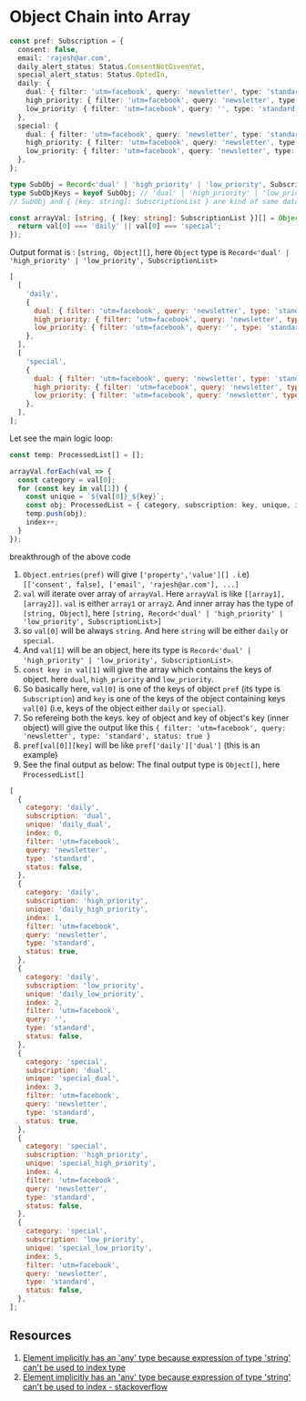 # Object Chain into Array

```ts
const pref: Subscription = {
  consent: false,
  email: 'rajesh@ar.com',
  daily_alert_status: Status.ConsentNotGivenYet,
  special_alert_status: Status.OptedIn,
  daily: {
    dual: { filter: 'utm=facebook', query: 'newsletter', type: 'standard', status: false },
    high_priority: { filter: 'utm=facebook', query: 'newsletter', type: 'standard', status: true },
    low_priority: { filter: 'utm=facebook', query: '', type: 'standard', status: false },
  },
  special: {
    dual: { filter: 'utm=facebook', query: 'newsletter', type: 'standard', status: true },
    high_priority: { filter: 'utm=facebook', query: 'newsletter', type: 'standard', status: false },
    low_priority: { filter: 'utm=facebook', query: 'newsletter', type: 'standard', status: false },
  },
};
```

```ts
type SubObj = Record<'dual' | 'high_priority' | 'low_priority', SubscriptionList>;
type SubObjKeys = keyof SubObj; // 'dual' | 'high_priority' | 'low_priority'
// SubObj and { [key: string]: SubscriptionList } are kind of same data type.

const arrayVal: [string, { [key: string]: SubscriptionList }][] = Object.entries(pref).filter(val => {
  return val[0] === 'daily' || val[0] === 'special';
});
```

Output format is : `[string, Object][]`, here `Object` type is `Record<'dual' | 'high_priority' | 'low_priority', SubscriptionList>`

```js
[
  [
    'daily',
    {
      dual: { filter: 'utm=facebook', query: 'newsletter', type: 'standard', status: false },
      high_priority: { filter: 'utm=facebook', query: 'newsletter', type: 'standard', status: true },
      low_priority: { filter: 'utm=facebook', query: '', type: 'standard', status: false },
    },
  ],
  [
    'special',
    {
      dual: { filter: 'utm=facebook', query: 'newsletter', type: 'standard', status: true },
      high_priority: { filter: 'utm=facebook', query: 'newsletter', type: 'standard', status: false },
      low_priority: { filter: 'utm=facebook', query: 'newsletter', type: 'standard', status: false },
    },
  ],
];
```

Let see the main logic loop:

```ts
const temp: ProcessedList[] = [];

arrayVal.forEach(val => {
  const category = val[0];
  for (const key in val[1]) {
    const unique = `${val[0]}_${key}`;
    const obj: ProcessedList = { category, subscription: key, unique, index: index, ...pref[val[0]][key] };
    temp.push(obj);
    index++;
  }
});
```

breakthrough of the above code

1. `Object.entries(pref)` will give `['property','value'][] `. i.e) `[['consent', false], ['email', 'rajesh@ar.com'], ...]`
1. `val` will iterate over array of `arrayVal`. Here `arrayVal` is like `[[array1], [array2]]`. `val` is either `array1` or `array2`. And inner array has the type of `[string, Object]`, here `[string, Record<'dual' | 'high_priority' | 'low_priority', SubscriptionList>]`
1. so `val[0]` will be always `string`. And here `string` will be either `daily` or `special`.
1. And `val[1]` will be an object, here its type is `Record<'dual' | 'high_priority' | 'low_priority', SubscriptionList>`.
1. `const key in val[1]` will give the array which contains the keys of object. here `dual`, `high_priority` and `low_priority`.
1. So basically here, `val[0]` is one of the keys of object `pref` (its type is `Subscription`) and `key` is one of the keys of the object containing keys `val[0]` (i.e, keys of the object either `daily` or `special`).
1. So refereing both the keys. key of object and key of object's key (inner object) will give the output like this `{ filter: 'utm=facebook', query: 'newsletter', type: 'standard', status: true }`
1. `pref[val[0]][key]` will be like `pref['daily']['dual']` (this is an example)
1. See the final output as below: The final output type is `Object[]`, here `ProcessedList[]`

```js
[
  {
    category: 'daily',
    subscription: 'dual',
    unique: 'daily_dual',
    index: 0,
    filter: 'utm=facebook',
    query: 'newsletter',
    type: 'standard',
    status: false,
  },
  {
    category: 'daily',
    subscription: 'high_priority',
    unique: 'daily_high_priority',
    index: 1,
    filter: 'utm=facebook',
    query: 'newsletter',
    type: 'standard',
    status: true,
  },
  {
    category: 'daily',
    subscription: 'low_priority',
    unique: 'daily_low_priority',
    index: 2,
    filter: 'utm=facebook',
    query: '',
    type: 'standard',
    status: false,
  },
  {
    category: 'special',
    subscription: 'dual',
    unique: 'special_dual',
    index: 3,
    filter: 'utm=facebook',
    query: 'newsletter',
    type: 'standard',
    status: true,
  },
  {
    category: 'special',
    subscription: 'high_priority',
    unique: 'special_high_priority',
    index: 4,
    filter: 'utm=facebook',
    query: 'newsletter',
    type: 'standard',
    status: false,
  },
  {
    category: 'special',
    subscription: 'low_priority',
    unique: 'special_low_priority',
    index: 5,
    filter: 'utm=facebook',
    query: 'newsletter',
    type: 'standard',
    status: false,
  },
];
```

## Resources

1. [Element implicitly has an 'any' type because expression of type 'string' can't be used to index type](https://bobbyhadz.com/blog/typescript-element-implicitly-has-any-type-expression)
2. [Element implicitly has an 'any' type because expression of type 'string' can't be used to index - stackoverflow](https://stackoverflow.com/questions/57086672/element-implicitly-has-an-any-type-because-expression-of-type-string-cant-b)
